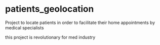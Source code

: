 # patients_geolocation
Project to locate patients in order to facilitate their home appointments by medical specialists

this project is revolutionary for med industry
